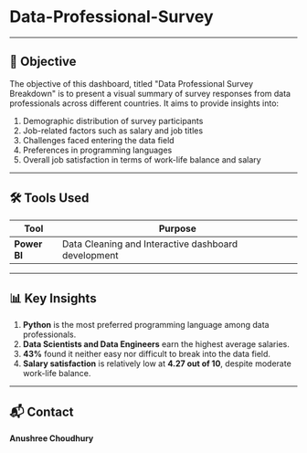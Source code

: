 # Data-Professional-Survey  


---

## 🎯 Objective


The objective of this dashboard, titled "Data Professional Survey Breakdown" is to present a visual summary of survey responses from data professionals across different countries. It aims to provide insights into:  
1. Demographic distribution of survey participants  
2. Job-related factors such as salary and job titles  
3. Challenges faced entering the data field  
4. Preferences in programming languages  
5. Overall job satisfaction in terms of work-life balance and salary  


---

## 🛠️ Tools Used

| Tool         | Purpose                                                |
|--------------|--------------------------------------------------------|
| **Power BI** | Data Cleaning and Interactive dashboard development    |

---

## 📊 Key Insights


1. **Python** is the most preferred programming language among data professionals.  
2. **Data Scientists and Data Engineers** earn the highest average salaries.  
3. **43%** found it neither easy nor difficult to break into the data field.  
4. **Salary satisfaction** is relatively low at **4.27 out of 10**, despite moderate work-life balance.  


---

## 📬 Contact

**Anushree Choudhury**  


